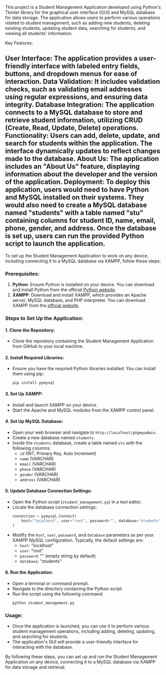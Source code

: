 
This project is a Student Management Application developed using Python's Tkinter library for the graphical user interface (GUI) and MySQL database for data storage. The application allows users to perform various operations related to student management, such as adding new students, deleting existing students, updating student data, searching for students, and viewing all students' information.

Key Features:

User Interface: The application provides a user-friendly interface with labeled entry fields, buttons, and dropdown menus for ease of interaction.
Data Validation: It includes validation checks, such as validating email addresses using regular expressions, and ensuring data integrity.
Database Integration: The application connects to a MySQL database to store and retrieve student information, utilizing CRUD (Create, Read, Update, Delete) operations.
Functionality: Users can add, delete, update, and search for students within the application. The interface dynamically updates to reflect changes made to the database.
About Us: The application includes an "About Us" feature, displaying information about the developer and the version of the application.
Deployment:
To deploy this application, users would need to have Python and MySQL installed on their systems. They would also need to create a MySQL database named "students" with a table named "stu" containing columns for student ID, name, email, phone, gender, and address. Once the database is set up, users can run the provided Python script to launch the application.
-------------------------------------------------------------------------------------------------------------------------------------------------

To set up the Student Management Application to work on any device, including connecting it to a MySQL database via XAMPP, follow these steps:

### Prerequisites:
1. **Python**: Ensure Python is installed on your device. You can download and install Python from the official [Python website](https://www.python.org/).
2. **XAMPP**: Download and install XAMPP, which provides an Apache server, MySQL database, and PHP interpreter. You can download XAMPP from the [official website](https://www.apachefriends.org/index.html).

### Steps to Set Up the Application:

#### 1. Clone the Repository:
   - Clone the repository containing the Student Management Application from GitHub to your local machine.

#### 2. Install Required Libraries:
   - Ensure you have the required Python libraries installed. You can install them using pip:
     ```
     pip install pymysql
     ```

#### 3. Set Up XAMPP:
   - Install and launch XAMPP on your device.
   - Start the Apache and MySQL modules from the XAMPP control panel.

#### 4. Set Up MySQL Database:
   - Open your web browser and navigate to `http://localhost/phpmyadmin`.
   - Create a new database named `students`.
   - Inside the `students` database, create a table named `stu` with the following columns:
     - `id` (INT, Primary Key, Auto Increment)
     - `name` (VARCHAR)
     - `email` (VARCHAR)
     - `phone` (VARCHAR)
     - `gender` (VARCHAR)
     - `address` (VARCHAR)

#### 5. Update Database Connection Settings:
   - Open the Python script (`student_management.py`) in a text editor.
   - Locate the database connection settings:
     ```python
     connection = pymysql.Connect(
         host="localhost", user="root", password="", database="students"
     )
     ```
   - Modify the `host`, `user`, `password`, and `database` parameters as per your XAMPP MySQL configuration. Typically, the default settings are:
     - `host`: "localhost"
     - `user`: "root"
     - `password`: "" (empty string by default)
     - `database`: "students"

#### 6. Run the Application:
   - Open a terminal or command prompt.
   - Navigate to the directory containing the Python script.
   - Run the script using the following command:
     ```
     python student_management.py
     ```

### Usage:
- Once the application is launched, you can use it to perform various student management operations, including adding, deleting, updating, and searching for students.
- The application's GUI will provide a user-friendly interface for interacting with the database.

By following these steps, you can set up and run the Student Management Application on any device, connecting it to a MySQL database via XAMPP for data storage and retrieval.
